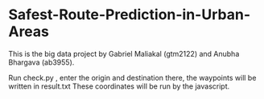 # Safest-Route-Prediction-in-Urban-Areas
This is the big data project by Gabriel Maliakal (gtm2122) and Anubha Bhargava (ab3955). 

Run check.py , enter the origin and destination there, the waypoints will be written in result.txt These coordinates will be run by
the javascript.
